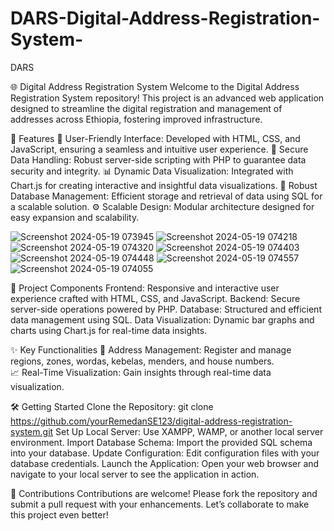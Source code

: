 # DARS-Digital-Address-Registration-System-
DARS

🌐 Digital Address Registration System
Welcome to the Digital Address Registration System repository! This project is an advanced web application designed to streamline the digital registration and management of addresses across Ethiopia, fostering improved infrastructure.

🚀 Features
🌟 User-Friendly Interface: Developed with HTML, CSS, and JavaScript, ensuring a seamless and intuitive user experience.
🔐 Secure Data Handling: Robust server-side scripting with PHP to guarantee data security and integrity.
📊 Dynamic Data Visualization: Integrated with Chart.js for creating interactive and insightful data visualizations.
💾 Robust Database Management: Efficient storage and retrieval of data using SQL for a scalable solution.
⚙️ Scalable Design: Modular architecture designed for easy expansion and scalability.


![Screenshot 2024-05-19 073945](https://github.com/RemedanSE123/DARS-Digital-Address-Registration-System-/assets/128710700/de0259f2-14fd-4d04-8d32-9680367abab4)
![Screenshot 2024-05-19 074218](https://github.com/RemedanSE123/DARS-Digital-Address-Registration-System-/assets/128710700/fbfa4647-db2d-4240-b3a1-6505f0f20105)
![Screenshot 2024-05-19 074320](https://github.com/RemedanSE123/DARS-Digital-Address-Registration-System-/assets/128710700/ea0afa1d-7208-4e7b-968a-0c02aaa416ff)
![Screenshot 2024-05-19 074403](https://github.com/RemedanSE123/DARS-Digital-Address-Registration-System-/assets/128710700/c4fedba3-ee00-4897-910c-a6a27249582d)
![Screenshot 2024-05-19 074448](https://github.com/RemedanSE123/DARS-Digital-Address-Registration-System-/assets/128710700/3f040fd6-f97c-435b-8e7f-c47cefc939ad)
![Screenshot 2024-05-19 074557](https://github.com/RemedanSE123/DARS-Digital-Address-Registration-System-/assets/128710700/2dbed3ba-a25a-4dfb-b9b5-dc830652ee85)
![Screenshot 2024-05-19 074055](https://github.com/RemedanSE123/DARS-Digital-Address-Registration-System-/assets/128710700/040e8ec7-94f9-4c4b-a674-9f5a0e6c133e)



🧩 Project Components
            Frontend: Responsive and interactive user experience crafted with HTML, CSS, and JavaScript.
            Backend: Secure server-side operations powered by PHP.
            Database: Structured and efficient data management using SQL.
            Data Visualization: Dynamic bar graphs and charts using Chart.js for real-time data insights.

✨ Key Functionalities
          📍 Address Management: Register and manage regions, zones, wordas, kebelas, menders, and house numbers.    
          📈 Real-Time Visualization: Gain insights through real-time data visualization.

          
🛠️ Getting Started
Clone the Repository: git clone https://github.com/yourRemedanSE123/digital-address-registration-system.git
Set Up Local Server: Use XAMPP, WAMP, or another local server environment.
Import Database Schema: Import the provided SQL schema into your database.
Update Configuration: Edit configuration files with your database credentials.
Launch the Application: Open your web browser and navigate to your local server to see the application in action.

🤝 Contributions
Contributions are welcome! Please fork the repository and submit a pull request with your enhancements. Let’s collaborate to make this project even better!

